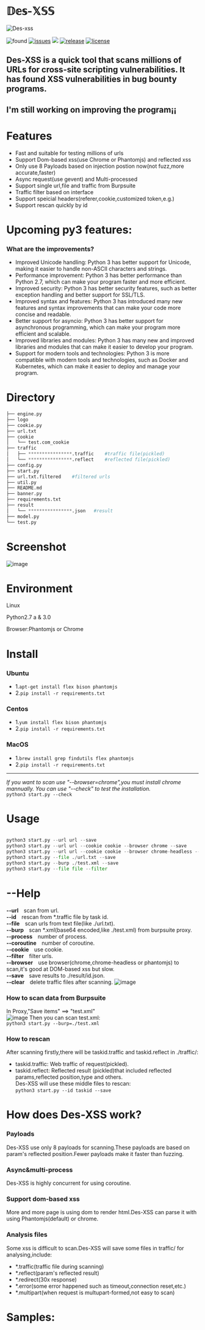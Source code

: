 # 𝔻𝕖𝕤-𝕏𝕊𝕊
![Des-xss](https://github.com/DESTHUbb/Des-XSS/assets/90658763/5a62d599-2905-47aa-aa81-cae3ce7894cc)

![found](https://img.shields.io/badge/found-200%2B%20xss-red) [![issues](https://img.shields.io/github/issues/DESTHUbb/Des-XSS)](https://github.com/DESTHUbb/Des-XSS/issues) ![](https://img.shields.io/badge/MainLanguage-Python-blue?style=flat-square)  [![release](https://img.shields.io/badge/release-v2.0--beta-blue)](https://github.com/ESTHUbb/Des-XSS/releases) [![license](https://img.shields.io/github/license/DESTHUbb/Des-XSS)](https://github.com/DESTHUbb/Des-XSS/blob/master/LICENSE)

## Des-XSS is a quick tool that scans millions of URLs for cross-site scripting vulnerabilities. It has found XSS vulnerabilities in bug bounty programs.

## I'm still working on improving the program¡¡

# Features
+ Fast and suitable for testing millions of urls
+ Support Dom-based xss(use Chrome or Phantomjs) and reflected xss
+ Only use 8 Payloads based on injection postion now(not fuzz,more accurate,faster)
+ Async request(use gevent) and Multi-processed
+ Support single url,file and traffic from Burpsuite
+ Traffic filter based on interface
+ Support speicial headers(referer,cookie,customized token,e.g.)
+ Support rescan quickly by id
# Upcoming py3 features:
### What are the improvements?
+ Improved Unicode handling: Python 3 has better support for Unicode, making it easier to handle non-ASCII characters and strings.
+ Performance improvement: Python 3 has better performance than Python 2.7, which can make your program faster and more efficient.
+ Improved security: Python 3 has better security features, such as better exception handling and better support for SSL/TLS.
+ Improved syntax and features: Python 3 has introduced many new features and syntax improvements that can make your code more concise and readable.
+ Better support for asyncio: Python 3 has better support for asynchronous programming, which can make your program more efficient and scalable.
+ Improved libraries and modules: Python 3 has many new and improved libraries and modules that can make it easier to develop your program.
+ Support for modern tools and technologies: Python 3 is more compatible with modern tools and technologies, such as Docker and Kubernetes, which can make it easier to deploy and manage your program.

# Directory
```python
├── engine.py
├── logo
├── cookie.py
├── url.txt
├── cookie
│   └── test.com_cookie
├── traffic
│   ├── ****************.traffic    #traffic file(pickled)
│   └── ****************.reflect    #reflected file(pickled)
├── config.py
├── start.py
├── url.txt.filtered    #filtered urls
├── util.py
├── README.md
├── banner.py
├── requirements.txt
├── result
│   └── ****************.json   #result
├── model.py
└── test.py
```
# Screenshot 
![image](https://github.com/DESTHUbb/Des-XSS/assets/90658763/78bb2017-e40d-43e1-8023-19f852a2400e)

# Environment
Linux

Python2.7 a & 3.0

Browser:Phantomjs or Chrome
# Install
### Ubuntu
+ 1.`apt-get install flex bison phantomjs`
+ 2.`pip install -r requirements.txt`
### Centos
+ 1.`yum install flex bison phantomjs`
+ 2.`pip install -r requirements.txt`
### MacOS
+ 1.`brew install grep findutils flex phantomjs`
+ 2.`pip install -r requirements.txt`  
-----
*If you want to scan use "--browser=chrome",you must install chrome mannually. You can use "--check" to test the installation.*  
`python3 start.py --check`
# Usage
```python

python3 start.py --url url --save
python3 start.py --url url --cookie cookie --browser chrome --save  
python3 start.py --url url --cookie cookie --browser chrome-headless --save  
python3 start.py --file ./url.txt --save  
python3 start.py --burp ./test.xml --save  
python3 start.py --file file --filter

```
# --Help  
**--url**&emsp;scan from url.  
**--id**&emsp;rescan from *.traffic file by task id.  
**--file**&emsp;scan urls from text file(like ./url.txt).  
**--burp**&emsp;scan *.xml(base64 encoded,like ./test.xml) from burpsuite proxy.  
**--process**&emsp;number of process.  
**--coroutine**&emsp;number of coroutine.    
**--cookie**&emsp;use cookie.  
**--filter**&emsp;filter urls.  
**--browser**&emsp;use browser(chrome,chrome-headless or phantomjs) to scan,it's good at DOM-based xss but slow.  
**--save**&emsp;save results to ./result/id.json.  
**--clear**&emsp;delete traffic files after scanning.
![image](https://github.com/DESTHUbb/Des-XSS/assets/90658763/0be7e353-c35a-4fa9-b094-e79223f8f8cb)


### How to scan data from Burpsuite
In Proxy,"Save items" ==> "test.xml"  
![image](https://github.com/DESTHUbb/Des-XSS/assets/90658763/689ea612-2083-4e4f-a1a8-ca68cf8005a2)
Then you can scan test.xml:  
`python3 start.py --burp=./test.xml`
### How to rescan
After scanning firstly,there will be taskid.traffic and taskid.reflect in ./traffic/:  
+ taskid.traffic: Web traffic of request(pickled).
+ taskid.reflect: Reflected result (pickled)that included reflected params,reflected position,type and others.  
Des-XSS will use these middle files to rescan:  
`python3 start.py --id taskid --save`
# How does Des-XSS work?
### Payloads
Des-XSS use only 8 payloads for scanning.These payloads are based on param's reflected position.Fewer payloads make it faster than fuzzing.
### Async&multi-process
Des-XSS is highly concurrent for using coroutine.
### Support dom-based xss
More and more page is using dom to render html.Des-XSS can parse it with using Phantomjs(default) or chrome.   
### Analysis files
Some xss is difficult to scan.Des-XSS will save some files in traffic/ for analysing,include:
+ *.traffic(traffic file during scanning)
+ *.reflect(param's reflected result)
+ *.redirect(30x response)
+ *.error(some error happened such as timeout,connection reset,etc.)
+ *.multipart(when request is multupart-formed,not easy to scan)
# Samples:
